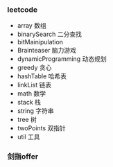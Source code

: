 
### leetcode
  * array 数组
  * binarySearch 二分查找
  * bitMainipulation
  * Brainteaser 脑力游戏
  * dynamicProgramming 动态规划
  * greedy 贪心
  * hashTable 哈希表
  * linkList 链表
  * math 数学
  * stack 栈
  * string 字符串
  * tree 树
  * twoPoints 双指针
  * util 工具 
  
### 剑指offer 
